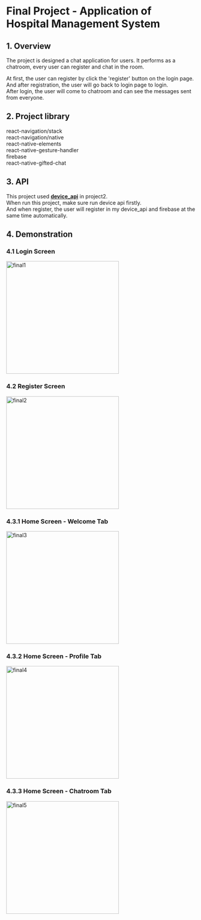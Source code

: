 # Final Project - Application of Hospital Management System

## 1. Overview
The project is designed a chat application for users. It performs as a chatroom, every user can register and chat in the room.  

At first, the user can register by click the 'register' button on the login page.  
And after registration, the user will go back to login page to login.  
After login, the user will come to chatroom and can see the messages sent from everyone.  

## 2. Project library

react-navigation/stack  
react-navigation/native  
react-native-elements  
react-native-gesture-handler  
firebase  
react-native-gifted-chat  

## 3. API

This project used **[device_api](https://github.com/zhaojun-szh-9815/EC530/blob/main/Project2/device_api.py)** in project2.  
When run this project, make sure run device api firstly.  
And when register, the user will register in my device_api and firebase at the same time automatically.  

## 4. Demonstration

### 4.1 Login Screen  
<img width="300" alt="final1" src="https://user-images.githubusercontent.com/55321300/165060592-b0e0219d-51cc-4bcb-8545-81a657984de0.jpg">

### 4.2 Register Screen  
<img width="300" alt="final2" src="https://user-images.githubusercontent.com/55321300/165060637-c1ed2118-26b8-4992-81fa-f132e273f57c.jpg">

### 4.3.1 Home Screen - Welcome Tab
<img width="300" alt="final3" src="https://user-images.githubusercontent.com/55321300/165060701-639e0f70-bd77-4597-bbf5-390e7eb4ec73.jpg">

### 4.3.2 Home Screen - Profile Tab
<img width="300" alt="final4" src="https://user-images.githubusercontent.com/55321300/165060925-998a3219-6db3-4ab8-93d8-1f2e74ae431b.jpg">

### 4.3.3 Home Screen - Chatroom Tab
<img width="300" alt="final5" src="https://user-images.githubusercontent.com/55321300/165061109-00bb91a1-b8e8-49d8-b66e-03fd57736ed7.jpg">
